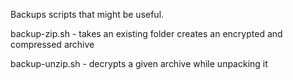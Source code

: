 Backups scripts that might be useful.

backup-zip.sh   - takes an existing folder creates an encrypted and compressed archive

backup-unzip.sh - decrypts a given archive while unpacking it
